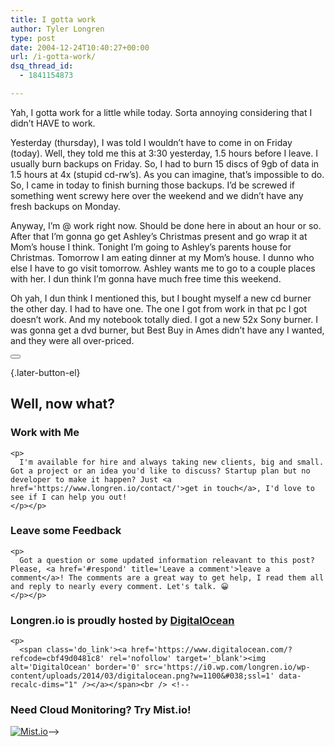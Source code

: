 ```yaml
---
title: I gotta work
author: Tyler Longren
type: post
date: 2004-12-24T10:40:27+00:00
url: /i-gotta-work/
dsq_thread_id:
  - 1841154873

---
```

Yah, I gotta work for a little while today. Sorta annoying considering that I didn&#8217;t HAVE to work.

Yesterday (thursday), I was told I wouldn&#8217;t have to come in on Friday (today). Well, they told me this at 3:30 yesterday, 1.5 hours before I leave. I usually burn backups on Friday. So, I had to burn 15 discs of 9gb of data in 1.5 hours at 4x (stupid cd-rw&#8217;s). As you can imagine, that&#8217;s impossible to do. So, I came in today to finish burning those backups. I&#8217;d be screwed if something went screwy here over the weekend and we didn&#8217;t have any fresh backups on Monday.

Anyway, I&#8217;m @ work right now. Should be done here in about an hour or so. After that I&#8217;m gonna go get Ashley&#8217;s Christmas present and go wrap it at Mom&#8217;s house I think. Tonight I&#8217;m going to Ashley&#8217;s parents house for Christmas. Tomorrow I am eating dinner at my Mom&#8217;s house. I dunno who else I have to go visit tomorrow. Ashley wants me to go to a couple places with her. I dun think I&#8217;m gonna have much free time this weekend.

Oh yah, I dun think I mentioned this, but I bought myself a new cd burner the other day. I had to have one. The one I got from work in that pc I got doesn&#8217;t work. And my notebook totally died. I got a new 52x Sony burner. I was gonna get a dvd burner, but Best Buy in Ames didn&#8217;t have any I wanted, and they were all over-priced. 

<div class="wpulike wpulike-default " >
  <div class="wp_ulike_general_class wp_ulike_is_not_liked">
    <button type="button"
					aria-label="Like Button"
					data-ulike-id="1732"
					data-ulike-nonce="2cdb8162e5"
					data-ulike-type="likeThis"
					data-ulike-template="wpulike-default"
					data-ulike-display-likers="0"
					data-ulike-disable-pophover="0"
					class="wp_ulike_btn wp_ulike_put_image wp_likethis_1732"></button><span class="count-box"></span>
  </div>
</div>

[][1]{.later-button-el}

<div class='what-next'>
  <h2>
    Well, now what?
  </h2>
  
  <div class='hire'>
    <h3>
      Work with Me
    </h3>
    
    <p>
      I'm available for hire and always taking new clients, big and small. Got a project or an idea you'd like to discuss? Startup plan but no developer to make it happen? Just <a href='https://www.longren.io/contact/'>get in touch</a>, I'd love to see if I can help you out!
    </p></p>
  </div>
  
  <div class='hire'>
    <h3>
      Leave some Feedback
    </h3>
    
    <p>
      Got a question or some updated information releavant to this post? Please, <a href='#respond' title='Leave a comment'>leave a comment</a>! The comments are a great way to get help, I read them all and reply to nearly every comment. Let's talk. 😀
    </p></p>
  </div>
  
  <div class='now-what-bottom-ad'>
    <h3>
      Longren.io is proudly hosted by <a href='https://www.digitalocean.com/?refcode=cbf49d0481c8'>DigitalOcean</a>
    </h3>
    
    <p>
      <span class='do_link'><a href='https://www.digitalocean.com/?refcode=cbf49d0481c8' rel='nofollow' target='_blank'><img alt='DigitalOcean' border='0' src='https://i0.wp.com/longren.io/wp-content/uploads/2014/03/digitalocean.png?w=1100&#038;ssl=1' data-recalc-dims="1" /></a></span><br /> <!--

<h3>Need Cloud Monitoring? Try Mist.io!</h3>

<span class='do_link'><a href='http://mist.io/?ref=tyler' rel='nofollow' target='_blank'><img alt='Mist.io' border='0' src='https://i0.wp.com/longren.io/wp-content/uploads/2014/04/mistio.jpg?w=1100&#038;ssl=1' data-recalc-dims="1"></a></span>--></div> </div>

 [1]: #